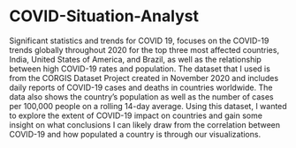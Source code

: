 # COVID-Situation-Analyst

Significant statistics and trends for COVID 19, focuses on the COVID-19 trends globally throughout 2020 for the top three most affected
countries, India, United States of America, and Brazil, as well as the relationship between high COVID-19 rates and population. 
The dataset that I used is from the CORGIS Dataset Project created in November 2020 and includes daily reports of COVID-19 cases and deaths in 
countries worldwide. The data also shows the country’s population as well as the number of cases per 100,000 people on a rolling 14-day average.
Using this dataset, I wanted to explore the extent of COVID-19 impact on countries and gain some insight on what conclusions I can likely draw 
from the correlation between COVID-19 and how populated a country is through our visualizations.
